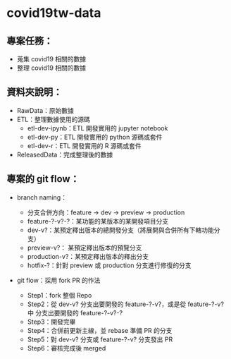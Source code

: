 # covid19tw-data 

## 專案任務：
- 蒐集 covid19 相關的數據
- 整理 covid19 相關的數據

## 資料夾說明：
- RawData：原始數據
- ETL：整理數據使用的源碼
    - etl-dev-ipynb：ETL 開發實用的 jupyter notebook
    - etl-dev-py：ETL 開發實用的 python 源碼或套件
    - etl-dev-r：ETL 開發實用的 R 源碼或套件
- ReleasedData：完成整理後的數據

## 專案的 git flow：

- branch naming： 
    - 分支合併方向：feature -> dev -> preview -> production
    - feature-?-v?-?：某功能的某版本的某開發項目分支 
    - dev-v?：某預定釋出版本的總開發分支（將展開與合併所有下轄功能分支） 
    - preview-v?： 某預定釋出版本的預覽分支 
    - production-v?：某預定釋出版本的釋出分支
    - hotfix-?：針對 preview 或 production 分支進行修復的分支

- git flow：採用 fork PR 的作法
    - Step1：fork 整個 Repo
    - Step2：從 dev-v? 分支出要開發的 feature-?-v?，或是從 feature-?-v? 中 分支出要開發的 feature-?-v?-?
    - Step3：開發完畢
    - Step4：合併前更新主線，並 rebase 準備 PR 的分支
    - Step5：對 dev-v? 分支或  feature-?-v? 分支發出 PR
    - Step6：審核完成後 merged

